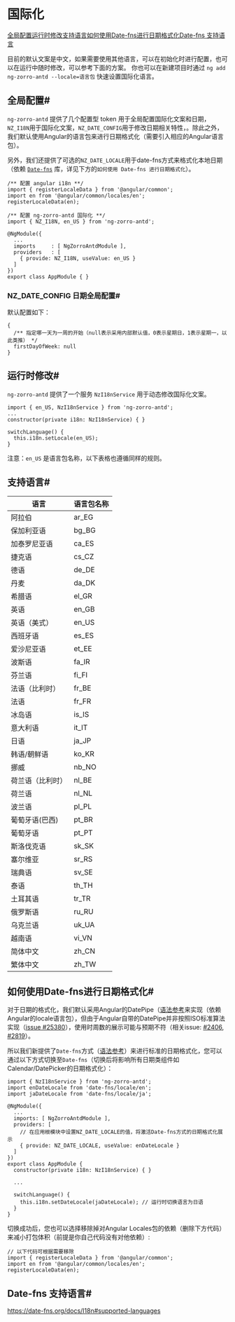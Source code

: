# 国际化

[全局配置](https://ng.ant.design/version/7.5.x/#%E5%85%A8%E5%B1%80%E9%85%8D%E7%BD%AE)[运行时修改](https://ng.ant.design/version/7.5.x/#%E8%BF%90%E8%A1%8C%E6%97%B6%E4%BF%AE%E6%94%B9)[支持语言](https://ng.ant.design/version/7.5.x/#%E6%94%AF%E6%8C%81%E8%AF%AD%E8%A8%80)[如何使用Date-fns进行日期格式化](https://ng.ant.design/version/7.5.x/#%E5%A6%82%E4%BD%95%E4%BD%BF%E7%94%A8date-fns%E8%BF%9B%E8%A1%8C%E6%97%A5%E6%9C%9F%E6%A0%BC%E5%BC%8F%E5%8C%96)[Date-fns 支持语言](https://ng.ant.design/version/7.5.x/#date-fns-%E6%94%AF%E6%8C%81%E8%AF%AD%E8%A8%80)

目前的默认文案是中文，如果需要使用其他语言，可以在初始化时进行配置，也可以在运行中随时修改，可以参考下面的方案。 你也可以在新建项目时通过 `ng add ng-zorro-antd --locale=语言包` 快速设置国际化语言。

## 全局配置#

`ng-zorro-antd` 提供了几个配置型 token 用于全局配置国际化文案和日期，`NZ_I18N`用于国际化文案，`NZ_DATE_CONFIG`用于修改日期相关特性，。除此之外，我们默认使用Angular的语言包来进行日期格式化（需要引入相应的Angular语言包）。

另外，我们还提供了可选的`NZ_DATE_LOCALE`用于date-fns方式来格式化本地日期（依赖 [`Date-fns`](https://date-fns.org/docs/I18n) 库，详见下方的`如何使用 Date-fns 进行日期格式化`）。

```
/** 配置 angular i18n **/    
import { registerLocaleData } from '@angular/common';
import en from '@angular/common/locales/en';
registerLocaleData(en);

/** 配置 ng-zorro-antd 国际化 **/
import { NZ_I18N, en_US } from 'ng-zorro-antd';

@NgModule({
  ...
  imports     : [ NgZorroAntdModule ],
  providers   : [
    { provide: NZ_I18N, useValue: en_US }
  ]
})
export class AppModule { }
```

### NZ_DATE_CONFIG 日期全局配置#

默认配置如下：

```
{
  /** 指定哪一天为一周的开始（null表示采用内部默认值，0表示星期日，1表示星期一，以此类推） */
  firstDayOfWeek: null
}
```

## 运行时修改#

`ng-zorro-antd` 提供了一个服务 `NzI18nService` 用于动态修改国际化文案。

```
import { en_US, NzI18nService } from 'ng-zorro-antd';
...
constructor(private i18n: NzI18nService) { }

switchLanguage() {
  this.i18n.setLocale(en_US);
}
```

注意：`en_US` 是语言包名称，以下表格也遵循同样的规则。

## 支持语言#

| 语言             | 语言包名称 |
| ---------------- | ---------- |
| 阿拉伯           | ar_EG      |
| 保加利亚语       | bg_BG      |
| 加泰罗尼亚语     | ca_ES      |
| 捷克语           | cs_CZ      |
| 德语             | de_DE      |
| 丹麦             | da_DK      |
| 希腊语           | el_GR      |
| 英语             | en_GB      |
| 英语（美式）     | en_US      |
| 西班牙语         | es_ES      |
| 爱沙尼亚语       | et_EE      |
| 波斯语           | fa_IR      |
| 芬兰语           | fi_FI      |
| 法语（比利时）   | fr_BE      |
| 法语             | fr_FR      |
| 冰岛语           | is_IS      |
| 意大利语         | it_IT      |
| 日语             | ja_JP      |
| 韩语/朝鲜语      | ko_KR      |
| 挪威             | nb_NO      |
| 荷兰语（比利时） | nl_BE      |
| 荷兰语           | nl_NL      |
| 波兰语           | pl_PL      |
| 葡萄牙语(巴西)   | pt_BR      |
| 葡萄牙语         | pt_PT      |
| 斯洛伐克语       | sk_SK      |
| 塞尔维亚         | sr_RS      |
| 瑞典语           | sv_SE      |
| 泰语             | th_TH      |
| 土耳其语         | tr_TR      |
| 俄罗斯语         | ru_RU      |
| 乌克兰语         | uk_UA      |
| 越南语           | vi_VN      |
| 简体中文         | zh_CN      |
| 繁体中文         | zh_TW      |

## 如何使用Date-fns进行日期格式化#

对于日期的格式化，我们默认采用Angular的DatePipe（[语法参考](https://angular.io/api/common/DatePipe)来实现（依赖Angular的locale语言包），但由于Angular自带的DatePipe并非按照ISO标准算法实现（[issue #25380](https://github.com/angular/angular/issues/25380)），使用时周数的展示可能与预期不符（相关issue: [#2406](https://github.com/NG-ZORRO/ng-zorro-antd/issues/2406), [#2819](https://github.com/NG-ZORRO/ng-zorro-antd/issues/2819)）。

所以我们新提供了`Date-fns`方式（[语法参考](https://date-fns.org/docs/format#description)）来进行标准的日期格式化，您可以通过以下方式切换至`Date-fns`（切换后将影响所有日期类组件如Calendar/DatePicker的日期格式化）：

```
import { NzI18nService } from 'ng-zorro-antd';
import enDateLocale from 'date-fns/locale/en';
import jaDateLocale from 'date-fns/locale/ja';

@NgModule({
  ...
  imports: [ NgZorroAntdModule ],
  providers: [
    // 在应用根模块中设置NZ_DATE_LOCALE的值，将激活Date-fns方式的日期格式化展示
    { provide: NZ_DATE_LOCALE, useValue: enDateLocale }
  ]
})
export class AppModule {
  constructor(private i18n: NzI18nService) { }

  ...

  switchLanguage() {
    this.i18n.setDateLocale(jaDateLocale); // 运行时切换语言为日语
  }
}
```

切换成功后，您也可以选择移除掉对Angular Locales包的依赖（删除下方代码）来减小打包体积（前提是你自己代码没有对他依赖）:

```
// 以下代码可根据需要移除
import { registerLocaleData } from '@angular/common';
import en from '@angular/common/locales/en';
registerLocaleData(en);
```

## Date-fns 支持语言#

<https://date-fns.org/docs/I18n#supported-languages>
